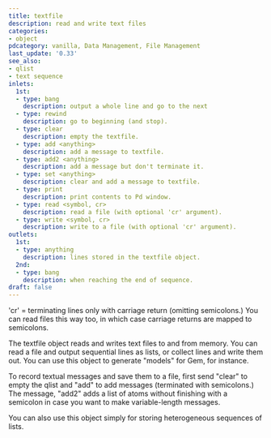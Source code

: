 ```yaml
---
title: textfile
description: read and write text files
categories:
- object
pdcategory: vanilla, Data Management, File Management
last_update: '0.33'
see_also:
- qlist
- text sequence
inlets:
  1st:
  - type: bang
    description: output a whole line and go to the next
  - type: rewind
    description: go to beginning (and stop).
  - type: clear
    description: empty the textfile.
  - type: add <anything>
    description: add a message to textfile.
  - type: add2 <anything>
    description: add a message but don't terminate it.
  - type: set <anything>
    description: clear and add a message to textfile.
  - type: print
    description: print contents to Pd window.
  - type: read <symbol, cr>
    description: read a file (with optional 'cr' argument).
  - type: write <symbol, cr>
    description: write to a file (with optional 'cr' argument).
outlets:
  1st:
  - type: anything
    description: lines stored in the textfile object.
  2nd:
  - type: bang
    description: when reaching the end of sequence.
draft: false
---
```

'cr' = terminating lines only with carriage return (omitting semicolons.) You can read files this way too, in which case carriage returns are mapped to semicolons.

The textfile object reads and writes text files to and from memory. You can read a file and output sequential lines as lists, or collect lines and write them out. You can use this object to generate "models" for Gem, for instance.

To record textual messages and save them to a file, first send "clear" to empty the qlist and "add" to add messages (terminated with semicolons.) The message, "add2" adds a list of atoms without finishing with a semicolon in case you want to make variable-length messages.

You can also use this object simply for storing heterogeneous sequences of lists.
